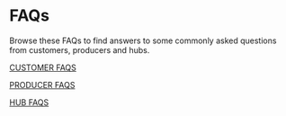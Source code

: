 # FAQs

Browse these FAQs to find answers to some commonly asked questions from customers, producers and hubs.

[CUSTOMER FAQS](http://openfoodnetwork.org/platform/user-guide/faqs/customer-faqs/)

[PRODUCER FAQS](http://openfoodnetwork.org/platform/user-guide/faqs/producer-faqs/)

[HUB FAQS](http://openfoodnetwork.org/platform/user-guide/faqs/hub-faqs/)

